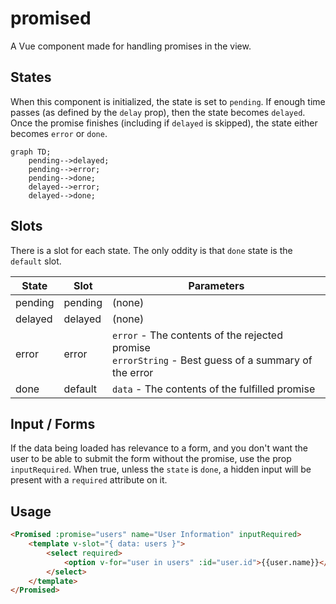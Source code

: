 # promised

A Vue component made for handling promises in the view.

## States

When this component is initialized, the state is set to `pending`. If enough time passes (as defined by the `delay` prop),
then the state becomes `delayed`. Once the promise finishes (including if `delayed` is skipped), the state either
becomes `error` or `done`.

```mermaid
graph TD;
	pending-->delayed;
	pending-->error;
	pending-->done;
	delayed-->error;
	delayed-->done;
```

## Slots

There is a slot for each state. The only oddity is that `done` state is the `default` slot.

| State    | Slot    | Parameters |
| -------- | ------- | ---------- |
| pending  | pending | (none)     |
| delayed  | delayed | (none)     |
| error    | error   | `error` - The contents of the rejected promise<br>`errorString` - Best guess of a summary of the error |
| done     | default | `data` - The contents of the fulfilled promise |

## Input / Forms

If the data being loaded has relevance to a form, and you don't want the user to be able to submit the form
without the promise, use the prop `inputRequired`. When true, unless the `state` is `done`, a hidden input will
be present with a `required` attribute on it.

## Usage

```html
<Promised :promise="users" name="User Information" inputRequired>
	<template v-slot="{ data: users }">
		<select required>
			<option v-for="user in users" :id="user.id">{{user.name}}</option>
		</select>
	</template>
</Promised>
```
